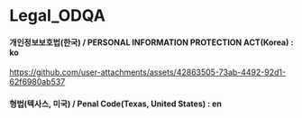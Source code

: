 # Legal_ODQA
#### 개인정보보호법(한국) / PERSONAL INFORMATION PROTECTION ACT(Korea) : ko
https://github.com/user-attachments/assets/42863505-73ab-4492-92d1-62f6980ab537

#### 형법(텍사스, 미국) / Penal Code(Texas, United States) : en
